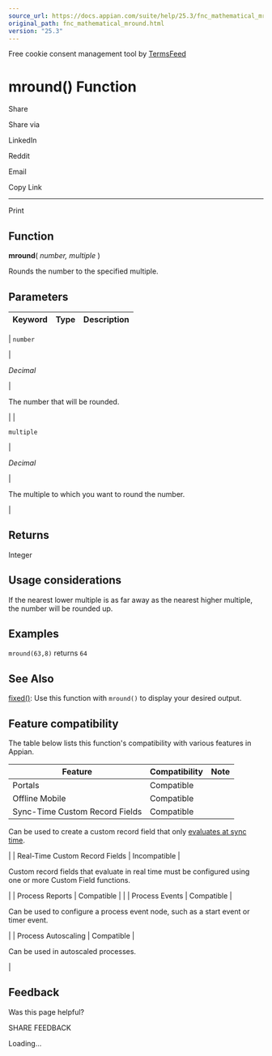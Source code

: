 ```yaml
---
source_url: https://docs.appian.com/suite/help/25.3/fnc_mathematical_mround.html
original_path: fnc_mathematical_mround.html
version: "25.3"
---
```


Free cookie consent management tool by [TermsFeed](https://www.termsfeed.com/)

# mround() Function

Share

Share via

LinkedIn

Reddit

Email

Copy Link

* * *

Print

## Function

**mround**( _number, multiple_ )

Rounds the number to the specified multiple.

## Parameters

| Keyword | Type | Description |
| --- | --- | --- |
|
`number`

 |

_Decimal_

 |

The number that will be rounded.

 |
|

`multiple`

 |

_Decimal_

 |

The multiple to which you want to round the number.

 |

## Returns

Integer

## Usage considerations

If the nearest lower multiple is as far away as the nearest higher multiple, the number will be rounded up.

## Examples

`mround(63,8)` returns `64`

## See Also

[fixed()](fnc_text_fixed.html): Use this function with `mround()` to display your desired output.

## Feature compatibility

The table below lists this function's compatibility with various features in Appian.

| Feature | Compatibility | Note |
| --- | --- | --- |
| Portals | Compatible |  |
| Offline Mobile | Compatible |  |
| Sync-Time Custom Record Fields | Compatible |
Can be used to create a custom record field that only [evaluates at sync time](custom-record-fields.html#prodlink-sync-time-evaluations).

 |
| Real-Time Custom Record Fields | Incompatible |

Custom record fields that evaluate in real time must be configured using one or more Custom Field functions.

 |
| Process Reports | Compatible |  |
| Process Events | Compatible |

Can be used to configure a process event node, such as a start event or timer event.

 |
| Process Autoscaling | Compatible |

Can be used in autoscaled processes.

 |

## Feedback

Was this page helpful?

SHARE FEEDBACK

Loading...